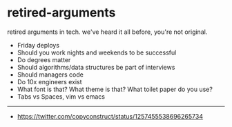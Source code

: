 # retired-arguments
retired arguments in tech. we've heard it all before, you're not original.


- Friday deploys
- Should you work nights and weekends to be successful
- Do degrees matter
- Should algorithms/data structures be part of interviews
- Should managers code
- Do 10x engineers exist
- What font is that? What theme is that? What toilet paper do you use?
- Tabs vs Spaces, vim vs emacs

---


- https://twitter.com/copyconstruct/status/1257455538696265734
